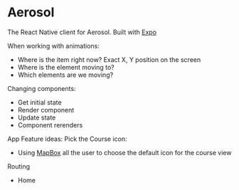 # Aerosol
The React Native client for Aerosol. Built with [Expo](https://docs.expo.io)

When working with animations:
- Where is the item right now? Exact X, Y position on the screen
- Where is the element moving to?
- Which elements are we moving?

Changing components:
- Get initial state
- Render component
- Update state
- Component rerenders

App Feature ideas:
Pick the Course icon:
- Using [MapBox](https://www.mapbox.com) all the user to choose the default icon for the course view

Routing
- Home

